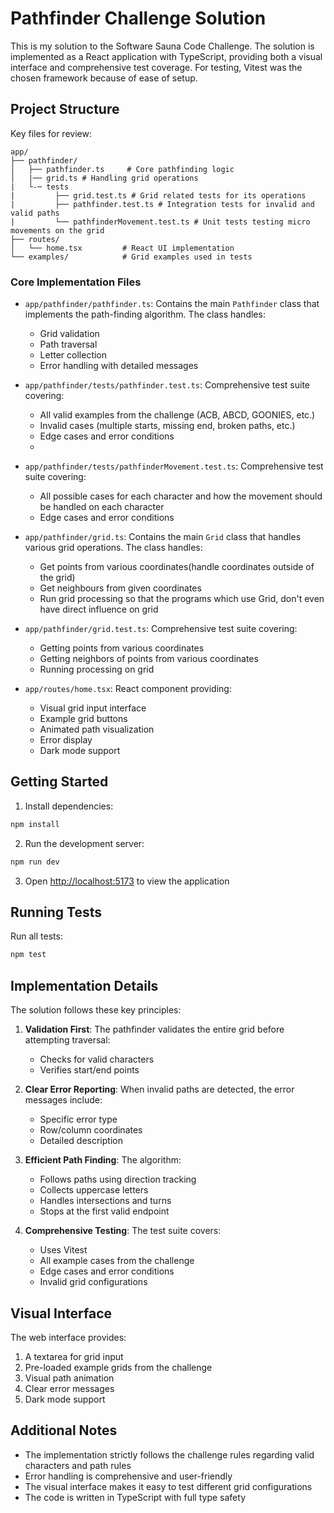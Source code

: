 # Pathfinder Challenge Solution

This is my solution to the Software Sauna Code Challenge. The solution is implemented as a React application with TypeScript, providing both a visual interface and comprehensive test coverage. For testing, Vitest was the chosen framework because of ease of setup.

## Project Structure

Key files for review:

```
app/
├── pathfinder/
│   ├── pathfinder.ts     # Core pathfinding logic
│   |── grid.ts # Handling grid operations
|   └-─ tests
|         ├── grid.test.ts # Grid related tests for its operations
|         ├── pathfinder.test.ts # Integration tests for invalid and valid paths
|         └── pathfinderMovement.test.ts # Unit tests testing micro movements on the grid
├── routes/
│   └── home.tsx         # React UI implementation
└── examples/            # Grid examples used in tests
```

### Core Implementation Files

- `app/pathfinder/pathfinder.ts`: Contains the main `Pathfinder` class that implements the path-finding algorithm. The class handles:
  - Grid validation
  - Path traversal
  - Letter collection
  - Error handling with detailed messages

- `app/pathfinder/tests/pathfinder.test.ts`: Comprehensive test suite covering:
  - All valid examples from the challenge (ACB, ABCD, GOONIES, etc.)
  - Invalid cases (multiple starts, missing end, broken paths, etc.)
  - Edge cases and error conditions
  - 
- `app/pathfinder/tests/pathfinderMovement.test.ts`: Comprehensive test suite covering:
  - All possible cases for each character and how the movement should be handled on each character
  - Edge cases and error conditions
 
- `app/pathfinder/grid.ts`: Contains the main `Grid` class that handles various grid operations. The class handles:
  - Get points from various coordinates(handle coordinates outside of the grid)
  - Get neighbours from given coordinates
  - Run grid processing so that the programs which use Grid, don't even have direct influence on grid

- `app/pathfinder/grid.test.ts`: Comprehensive test suite covering:
  - Getting points from various coordinates
  - Getting neighbors of points from various coordinates
  - Running processing on grid

- `app/routes/home.tsx`: React component providing:
  - Visual grid input interface
  - Example grid buttons
  - Animated path visualization
  - Error display
  - Dark mode support

## Getting Started

1. Install dependencies:
```bash
npm install
```

2. Run the development server:
```bash
npm run dev
```

3. Open [http://localhost:5173](http://localhost:5173) to view the application

## Running Tests

Run all tests:
```bash
npm test
```


## Implementation Details

The solution follows these key principles:

1. **Validation First**: The pathfinder validates the entire grid before attempting traversal:
   - Checks for valid characters
   - Verifies start/end points

2. **Clear Error Reporting**: When invalid paths are detected, the error messages include:
   - Specific error type
   - Row/column coordinates
   - Detailed description

3. **Efficient Path Finding**: The algorithm:
   - Follows paths using direction tracking
   - Collects uppercase letters
   - Handles intersections and turns
   - Stops at the first valid endpoint

4. **Comprehensive Testing**: The test suite covers:
   - Uses Vitest
   - All example cases from the challenge
   - Edge cases and error conditions
   - Invalid grid configurations

## Visual Interface

The web interface provides:
1. A textarea for grid input
2. Pre-loaded example grids from the challenge
3. Visual path animation
4. Clear error messages
5. Dark mode support

## Additional Notes

- The implementation strictly follows the challenge rules regarding valid characters and path rules
- Error handling is comprehensive and user-friendly
- The visual interface makes it easy to test different grid configurations
- The code is written in TypeScript with full type safety
